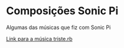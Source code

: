 # Composições Sonic Pi
Algumas das músicas que fiz com Sonic Pi

<a href="https://drive.google.com/file/d/1FALn97f0WABYdz8kefWm7yAs-oPyCkVC/view">Link para a música triste.rb</a>
